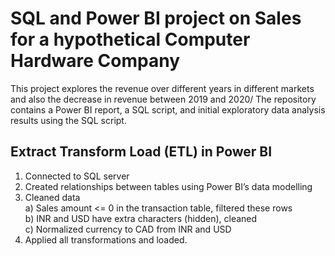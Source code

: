# SQL and Power BI project on Sales for a hypothetical Computer Hardware Company
This project explores the revenue over different years in different markets and also the decrease in revenue between 2019 and 2020/ 
The repository contains a Power BI report, a SQL script, and initial exploratory data analysis results using the SQL script. 


## Extract Transform Load (ETL) in Power BI
1.	Connected to SQL server 
2.	Created relationships between tables using Power BI’s data modelling
3.	Cleaned data\
a)	Sales amount <= 0 in the transaction table, filtered these rows\
b)	INR and USD have extra characters (hidden), cleaned\
c)	Normalized currency to CAD from INR and USD
4.	Applied all transformations and loaded. 

